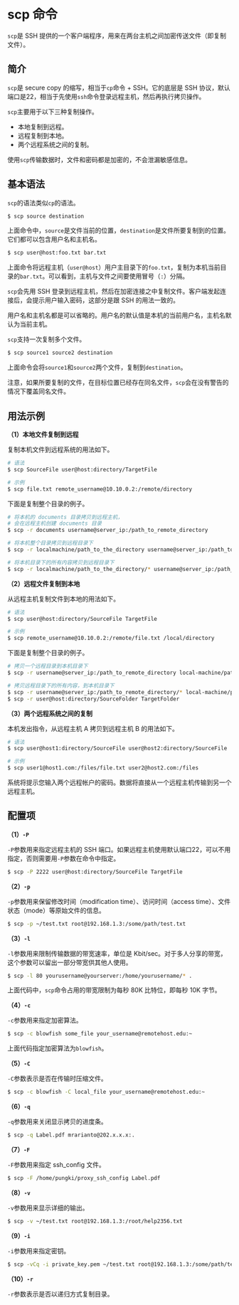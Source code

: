 # scp 命令

`scp`是 SSH 提供的一个客户端程序，用来在两台主机之间加密传送文件（即复制文件）。

## 简介

`scp`是 secure copy 的缩写，相当于`cp`命令 + SSH。它的底层是 SSH 协议，默认端口是22，相当于先使用`ssh`命令登录远程主机，然后再执行拷贝操作。

`scp`主要用于以下三种复制操作。

- 本地复制到远程。
- 远程复制到本地。
- 两个远程系统之间的复制。

使用`scp`传输数据时，文件和密码都是加密的，不会泄漏敏感信息。

## 基本语法

`scp`的语法类似`cp`的语法。

```bash
$ scp source destination
```

上面命令中，`source`是文件当前的位置，`destination`是文件所要复制到的位置。它们都可以包含用户名和主机名。

```bash
$ scp user@host:foo.txt bar.txt
```

上面命令将远程主机（`user@host`）用户主目录下的`foo.txt`，复制为本机当前目录的`bar.txt`。可以看到，主机与文件之间要使用冒号（`:`）分隔。

`scp`会先用 SSH 登录到远程主机，然后在加密连接之中复制文件。客户端发起连接后，会提示用户输入密码，这部分是跟 SSH 的用法一致的。

用户名和主机名都是可以省略的。用户名的默认值是本机的当前用户名，主机名默认为当前主机。

`scp`支持一次复制多个文件。

```bash
$ scp source1 source2 destination
```

上面命令会将`source1`和`source2`两个文件，复制到`destination`。

注意，如果所要复制的文件，在目标位置已经存在同名文件，`scp`会在没有警告的情况下覆盖同名文件。

## 用法示例

**（1）本地文件复制到远程**

复制本机文件到远程系统的用法如下。

```bash
# 语法
$ scp SourceFile user@host:directory/TargetFile

# 示例
$ scp file.txt remote_username@10.10.0.2:/remote/directory
```

下面是复制整个目录的例子。

```bash
# 将本机的 documents 目录拷贝到远程主机，
# 会在远程主机创建 documents 目录
$ scp -r documents username@server_ip:/path_to_remote_directory

# 将本机整个目录拷贝到远程目录下
$ scp -r localmachine/path_to_the_directory username@server_ip:/path_to_remote_directory/

# 将本机目录下的所有内容拷贝到远程目录下
$ scp -r localmachine/path_to_the_directory/* username@server_ip:/path_to_remote_directory/
```

**（2）远程文件复制到本地**

从远程主机复制文件到本地的用法如下。

```bash
# 语法
$ scp user@host:directory/SourceFile TargetFile

# 示例
$ scp remote_username@10.10.0.2:/remote/file.txt /local/directory
```

下面是复制整个目录的例子。

```bash
# 拷贝一个远程目录到本机目录下
$ scp -r username@server_ip:/path_to_remote_directory local-machine/path_to_the_directory/

# 拷贝远程目录下的所有内容，到本机目录下
$ scp -r username@server_ip:/path_to_remote_directory/* local-machine/path_to_the_directory/
$ scp -r user@host:directory/SourceFolder TargetFolder
```

**（3）两个远程系统之间的复制**

本机发出指令，从远程主机 A 拷贝到远程主机 B 的用法如下。

```bash
# 语法
$ scp user@host1:directory/SourceFile user@host2:directory/SourceFile

# 示例
$ scp user1@host1.com:/files/file.txt user2@host2.com:/files
```

系统将提示您输入两个远程帐户的密码。数据将直接从一个远程主机传输到另一个远程主机。

## 配置项

**（1）`-P`**

`-P`参数用来指定远程主机的 SSH 端口。如果远程主机使用默认端口22，可以不用指定，否则需要用`-P`参数在命令中指定。

```bash
$ scp -P 2222 user@host:directory/SourceFile TargetFile
```

**（2）`-p`**

`-p`参数用来保留修改时间（modification time）、访问时间（access time）、文件状态（mode）等原始文件的信息。

```bash
$ scp -p ~/test.txt root@192.168.1.3:/some/path/test.txt
```

**（3）`-l`**

`-l`参数用来限制传输数据的带宽速率，单位是 Kbit/sec。对于多人分享的带宽，这个参数可以留出一部分带宽供其他人使用。

```bash
$ scp -l 80 yourusername@yourserver:/home/yourusername/* .
```

上面代码中，`scp`命令占用的带宽限制为每秒 80K 比特位，即每秒 10K 字节。

**（4）`-c`**

`-c`参数用来指定加密算法。

```bash
$ scp -c blowfish some_file your_username@remotehost.edu:~
```

上面代码指定加密算法为`blowfish`。

**（5）`-C`**

`-C`参数表示是否在传输时压缩文件。

```bash
$ scp -c blowfish -C local_file your_username@remotehost.edu:~
```

**（6）`-q`**

`-q`参数用来关闭显示拷贝的进度条。

```bash
$ scp -q Label.pdf mrarianto@202.x.x.x:.
```

**（7）`-F`**

`-F`参数用来指定 ssh_config 文件。

```bash
$ scp -F /home/pungki/proxy_ssh_config Label.pdf
```

**（8）`-v`**

`-v`参数用来显示详细的输出。

```bash
$ scp -v ~/test.txt root@192.168.1.3:/root/help2356.txt
```

**（9）`-i`**

`-i`参数用来指定密钥。

```bash
$ scp -vCq -i private_key.pem ~/test.txt root@192.168.1.3:/some/path/test.txt
```

**（10）`-r`**

`-r`参数表示是否以递归方式复制目录。

